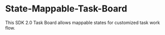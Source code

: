 State-Mappable-Task-Board
=========================

This SDK 2.0 Task Board allows mappable states for customized task work flow.